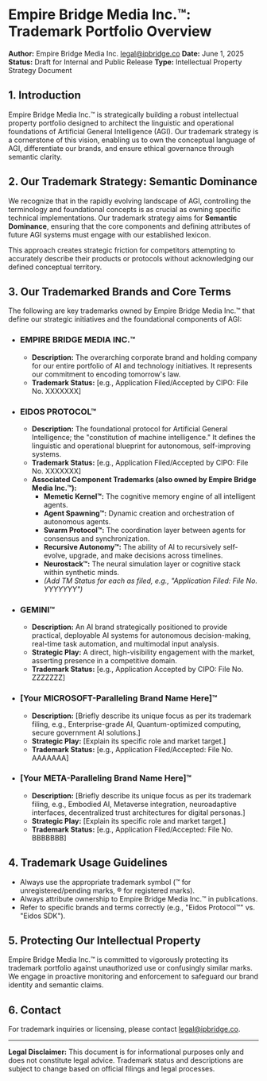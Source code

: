 # Empire Bridge Media Inc.™: Trademark Portfolio Overview

**Author:** Empire Bridge Media Inc. <legal@ipbridge.co>
**Date:** June 1, 2025
**Status:** Draft for Internal and Public Release
**Type:** Intellectual Property Strategy Document

## 1. Introduction

Empire Bridge Media Inc.™ is strategically building a robust intellectual property portfolio designed to architect the linguistic and operational foundations of Artificial General Intelligence (AGI). Our trademark strategy is a cornerstone of this vision, enabling us to own the conceptual language of AGI, differentiate our brands, and ensure ethical governance through semantic clarity.

## 2. Our Trademark Strategy: Semantic Dominance

We recognize that in the rapidly evolving landscape of AGI, controlling the terminology and foundational concepts is as crucial as owning specific technical implementations. Our trademark strategy aims for **Semantic Dominance**, ensuring that the core components and defining attributes of future AGI systems must engage with our established lexicon.

This approach creates strategic friction for competitors attempting to accurately describe their products or protocols without acknowledging our defined conceptual territory.

## 3. Our Trademarked Brands and Core Terms

The following are key trademarks owned by Empire Bridge Media Inc.™ that define our strategic initiatives and the foundational components of AGI:

* ### **EMPIRE BRIDGE MEDIA INC.™**
    * **Description:** The overarching corporate brand and holding company for our entire portfolio of AI and technology initiatives. It represents our commitment to encoding tomorrow's law.
    * **Trademark Status:** [e.g., Application Filed/Accepted by CIPO: File No. XXXXXXX]

* ### **EIDOS PROTOCOL™**
    * **Description:** The foundational protocol for Artificial General Intelligence; the "constitution of machine intelligence." It defines the linguistic and operational blueprint for autonomous, self-improving systems.
    * **Trademark Status:** [e.g., Application Filed/Accepted by CIPO: File No. XXXXXXX]
    * **Associated Component Trademarks (also owned by Empire Bridge Media Inc.™):**
        * **Memetic Kernel™:** The cognitive memory engine of all intelligent agents.
        * **Agent Spawning™:** Dynamic creation and orchestration of autonomous agents.
        * **Swarm Protocol™:** The coordination layer between agents for consensus and synchronization.
        * **Recursive Autonomy™:** The ability of AI to recursively self-evolve, upgrade, and make decisions across timelines.
        * **Neurostack™:** The neural simulation layer or cognitive stack within synthetic minds.
        * *(Add TM Status for each as filed, e.g., "Application Filed: File No. YYYYYYY")*

* ### **GEMINI™**
    * **Description:** An AI brand strategically positioned to provide practical, deployable AI systems for autonomous decision-making, real-time task automation, and multimodal input analysis.
    * **Strategic Play:** A direct, high-visibility engagement with the market, asserting presence in a competitive domain.
    * **Trademark Status:** [e.g., Application Accepted by CIPO: File No. ZZZZZZZ]

* ### **[Your MICROSOFT-Paralleling Brand Name Here]™**
    * **Description:** [Briefly describe its unique focus as per its trademark filing, e.g., Enterprise-grade AI, Quantum-optimized computing, secure government AI solutions.]
    * **Strategic Play:** [Explain its specific role and market target.]
    * **Trademark Status:** [e.g., Application Filed/Accepted: File No. AAAAAAA]

* ### **[Your META-Paralleling Brand Name Here]™**
    * **Description:** [Briefly describe its unique focus as per its trademark filing, e.g., Embodied AI, Metaverse integration, neuroadaptive interfaces, decentralized trust architectures for digital personas.]
    * **Strategic Play:** [Explain its specific role and market target.]
    * **Trademark Status:** [e.g., Application Filed/Accepted: File No. BBBBBBB]

## 4. Trademark Usage Guidelines

* Always use the appropriate trademark symbol (™ for unregistered/pending marks, ® for registered marks).
* Always attribute ownership to Empire Bridge Media Inc.™ in publications.
* Refer to specific brands and terms correctly (e.g., "Eidos Protocol™" vs. "Eidos SDK").

## 5. Protecting Our Intellectual Property

Empire Bridge Media Inc.™ is committed to vigorously protecting its trademark portfolio against unauthorized use or confusingly similar marks. We engage in proactive monitoring and enforcement to safeguard our brand identity and semantic claims.

## 6. Contact

For trademark inquiries or licensing, please contact legal@ipbridge.co.

---
**Legal Disclaimer:**
This document is for informational purposes only and does not constitute legal advice. Trademark status and descriptions are subject to change based on official filings and legal processes.
